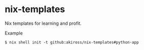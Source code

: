 # nix-templates

Nix templates for learning and profit.

Example
```
$ nix shell init -t github:akiross/nix-templates#python-app
```
